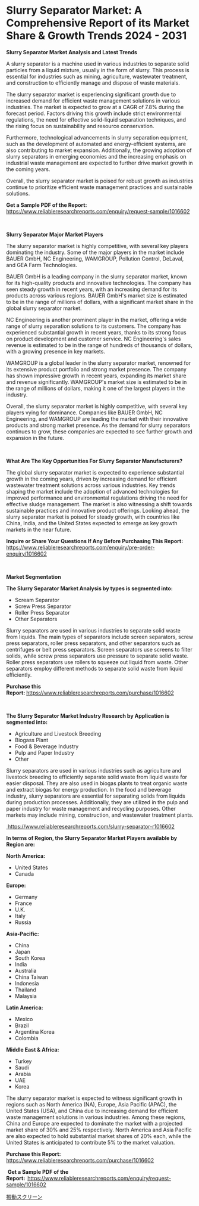 <p><h1>Slurry Separator Market: A Comprehensive Report of its Market Share & Growth Trends 2024 - 2031</h1></p><p><strong>Slurry Separator Market Analysis and Latest Trends</strong></p>
<p><p>A slurry separator is a machine used in various industries to separate solid particles from a liquid mixture, usually in the form of slurry. This process is essential for industries such as mining, agriculture, wastewater treatment, and construction to efficiently manage and dispose of waste materials.</p><p>The slurry separator market is experiencing significant growth due to increased demand for efficient waste management solutions in various industries. The market is expected to grow at a CAGR of 7.8% during the forecast period. Factors driving this growth include strict environmental regulations, the need for effective solid-liquid separation techniques, and the rising focus on sustainability and resource conservation.</p><p>Furthermore, technological advancements in slurry separation equipment, such as the development of automated and energy-efficient systems, are also contributing to market expansion. Additionally, the growing adoption of slurry separators in emerging economies and the increasing emphasis on industrial waste management are expected to further drive market growth in the coming years.</p><p>Overall, the slurry separator market is poised for robust growth as industries continue to prioritize efficient waste management practices and sustainable solutions.</p></p>
<p><strong>Get a Sample PDF of the Report:&nbsp;</strong> <a href="https://www.reliableresearchreports.com/enquiry/request-sample/1016602">https://www.reliableresearchreports.com/enquiry/request-sample/1016602</a></p>
<p>&nbsp;</p>
<p><strong>Slurry Separator Major Market Players</strong></p>
<p><p>The slurry separator market is highly competitive, with several key players dominating the industry. Some of the major players in the market include BAUER GmbH, NC Engineering, WAMGROUP, Pollution Control, DeLaval, and GEA Farm Technologies.</p><p>BAUER GmbH is a leading company in the slurry separator market, known for its high-quality products and innovative technologies. The company has seen steady growth in recent years, with an increasing demand for its products across various regions. BAUER GmbH's market size is estimated to be in the range of millions of dollars, with a significant market share in the global slurry separator market.</p><p>NC Engineering is another prominent player in the market, offering a wide range of slurry separation solutions to its customers. The company has experienced substantial growth in recent years, thanks to its strong focus on product development and customer service. NC Engineering's sales revenue is estimated to be in the range of hundreds of thousands of dollars, with a growing presence in key markets.</p><p>WAMGROUP is a global leader in the slurry separator market, renowned for its extensive product portfolio and strong market presence. The company has shown impressive growth in recent years, expanding its market share and revenue significantly. WAMGROUP's market size is estimated to be in the range of millions of dollars, making it one of the largest players in the industry.</p><p>Overall, the slurry separator market is highly competitive, with several key players vying for dominance. Companies like BAUER GmbH, NC Engineering, and WAMGROUP are leading the market with their innovative products and strong market presence. As the demand for slurry separators continues to grow, these companies are expected to see further growth and expansion in the future.</p></p>
<p>&nbsp;</p>
<p><strong>What Are The Key Opportunities For Slurry Separator Manufacturers?</strong></p>
<p><p>The global slurry separator market is expected to experience substantial growth in the coming years, driven by increasing demand for efficient wastewater treatment solutions across various industries. Key trends shaping the market include the adoption of advanced technologies for improved performance and environmental regulations driving the need for effective sludge management. The market is also witnessing a shift towards sustainable practices and innovative product offerings. Looking ahead, the slurry separator market is poised for steady growth, with countries like China, India, and the United States expected to emerge as key growth markets in the near future.</p></p>
<p><strong>Inquire or Share Your Questions If Any Before Purchasing This Report:</strong> <a href="https://www.reliableresearchreports.com/enquiry/pre-order-enquiry/1016602">https://www.reliableresearchreports.com/enquiry/pre-order-enquiry/1016602</a></p>
<p>&nbsp;</p>
<p><strong>Market Segmentation</strong></p>
<p><strong>The Slurry Separator Market Analysis by types is segmented into:</strong></p>
<p><ul><li>Scream Separator</li><li>Screw Press Separator</li><li>Roller Press Separator</li><li>Other Separators</li></ul></p>
<p><p>Slurry separators are used in various industries to separate solid waste from liquids. The main types of separators include screen separators, screw press separators, roller press separators, and other separators such as centrifuges or belt press separators. Screen separators use screens to filter solids, while screw press separators use pressure to separate solid waste. Roller press separators use rollers to squeeze out liquid from waste. Other separators employ different methods to separate solid waste from liquid efficiently.</p></p>
<p><strong>Purchase this Report:&nbsp;</strong><a href="https://www.reliableresearchreports.com/purchase/1016602">https://www.reliableresearchreports.com/purchase/1016602</a></p>
<p>&nbsp;</p>
<p><strong>The Slurry Separator Market Industry Research by Application is segmented into:</strong></p>
<p><ul><li>Agriculture and Livestock Breeding</li><li>Biogass Plant</li><li>Food & Beverage Industry</li><li>Pulp and Paper Industry</li><li>Other</li></ul></p>
<p><p>Slurry separators are used in various industries such as agriculture and livestock breeding to efficiently separate solid waste from liquid waste for easier disposal. They are also used in biogas plants to treat organic waste and extract biogas for energy production. In the food and beverage industry, slurry separators are essential for separating solids from liquids during production processes. Additionally, they are utilized in the pulp and paper industry for waste management and recycling purposes. Other markets may include mining, construction, and wastewater treatment plants.</p></p>
<p><a href="https://www.reliableresearchreports.com/slurry-separator-r1016602">&nbsp;https://www.reliableresearchreports.com/slurry-separator-r1016602</a></p>
<p><strong>In terms of Region, the Slurry Separator Market Players available by Region are:</strong></p>
<p>
    <p> <strong> North America: </strong>
        <ul>
            <li>United States</li>
            <li>Canada</li>
        </ul>
        </p> 
    <p> <strong> Europe: </strong>
        <ul>
            <li>Germany</li>
            <li>France</li>
            <li>U.K.</li>
            <li>Italy</li>
            <li>Russia</li>
        </ul>
        </p> 
    <p> <strong> Asia-Pacific: </strong>
        <ul>
            <li>China</li>
            <li>Japan</li>
            <li>South Korea</li>
            <li>India</li>
            <li>Australia</li>
            <li>China Taiwan</li>
            <li>Indonesia</li>
            <li>Thailand</li>
            <li>Malaysia</li>
        </ul>
        </p> 
    <p> <strong> Latin America: </strong>
        <ul>
            <li>Mexico</li>
            <li>Brazil</li>
            <li>Argentina Korea</li>
            <li>Colombia</li>
        </ul>
        </p> 
    <p> <strong> Middle East & Africa: </strong>
        <ul>
            <li>Turkey</li>
            <li>Saudi</li>
            <li>Arabia</li>
            <li>UAE</li>
            <li>Korea</li>
        </ul>
    </p>
    </p>
<p><p>The slurry separator market is expected to witness significant growth in regions such as North America (NA), Europe, Asia Pacific (APAC), the United States (USA), and China due to increasing demand for efficient waste management solutions in various industries. Among these regions, China and Europe are expected to dominate the market with a projected market share of 30% and 25% respectively. North America and Asia Pacific are also expected to hold substantial market shares of 20% each, while the United States is anticipated to contribute 5% to the market valuation.</p></p>
<p><strong>Purchase this Report: </strong><a href="https://www.reliableresearchreports.com/purchase/1016602">https://www.reliableresearchreports.com/purchase/1016602</a></p>
<p>&nbsp;<strong>Get a Sample PDF of the Report:&nbsp;&nbsp;</strong><a href="https://www.reliableresearchreports.com/enquiry/request-sample/1016602">https://www.reliableresearchreports.com/enquiry/request-sample/1016602</a></p>
<p><strong></strong></p>
<p><p><a href="https://github.com/wkuactfdzwizk06/Market-Research-Report-List-1/blob/main/186820329020.md">振動スクリーン</a></p></p>